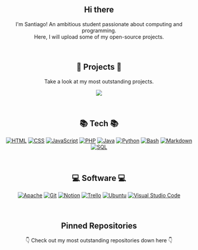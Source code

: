 <p align="center">
  <h2 align="center">Hi there</h2>
</p>

<p align="center">
  I'm Santiago! An ambitious student passionate about computing and programming.<br>
  Here, I will upload some of my open-source projects.
</p>

<br/>


<h2 align="center">🚀 Projects 🚀</h2>
<p align="center">Take a look at my most outstanding projects.</p>

<p align="center">
  <a href="https://github.com/casals-ar/proxy.casals.ar"><img src="https://img.shields.io/badge/proxy.casals.ar-blue"></a>
</p>

<br/>

<h2 align="center">📚 Tech 📚</h2>
<p align="center">
<a href="#"><img alt="HTML" src="https://img.shields.io/badge/HTML-E34F26.svg?logo=html5&logoColor=white"></a>
<a href="#"><img alt="CSS" src="https://img.shields.io/badge/CSS-1572B6.svg?logo=css3&logoColor=white"></a>
<a href="#"><img alt="JavaScript" src="https://img.shields.io/badge/JavaScript-F7DF1E.svg?logo=javascript&logoColor=black"></a>
<a href="#"><img alt="PHP" src="https://img.shields.io/badge/PHP-007ACC.svg?logo=php&logoColor=white"></a>
<a href="#"><img alt="Java" src="https://custom-icon-badges.demolab.com/badge/Java-007396.svg?logo=java&logoColor=white"></a>
<a href="#"><img alt="Python" src="https://img.shields.io/badge/Python-14354C.svg?logo=python&logoColor=white"></a>
<a href="#"><img alt="Bash" src="https://img.shields.io/badge/Bash-121011.svg?logo=gnu-bash&logoColor=white"></a>
<a href="#"><img alt="Markdown" src="https://img.shields.io/badge/Markdown-000000.svg?logo=markdown&logoColor=white"></a>
<a href="#"><img alt="SQL" src="https://custom-icon-badges.demolab.com/badge/SQL-025E8C.svg?logo=database&logoColor=white"></a>
</p>

<br/>

<h2 align="center">💻 Software 💻</h2>

<p align="center">
  <a href="#"><img alt="Apache" src="https://img.shields.io/badge/Apache-D22128.svg?logo=apache&logoColor=white"></a>
  <a href="#"><img alt="Git" src="https://img.shields.io/badge/Git-F05033.svg?logo=git&logoColor=white"></a>
  <a href="#"><img alt="Notion" src="https://img.shields.io/badge/Notion-010101.svg?logo=notion&logoColor=white"></a>
  <a href="#"><img alt="Trello" src="https://img.shields.io/badge/Trello-0052CC.svg?logo=trello&logoColor=white"></a>
  <a href="#"><img alt="Ubuntu" src="https://img.shields.io/badge/Ubuntu-E95420.svg?logo=ubuntu&logoColor=white"></a>
  <a href="#"><img alt="Visual Studio Code" src="https://img.shields.io/badge/Visual%20Studio%20Code-0078d7.svg?logo=visual-studio-code&logoColor=white"></a>
</p>

<br/>

<h2 align="center">Pinned Repositories</h2>
<p align="center">👇 Check out my most outstanding repositories down here 👇</p>
